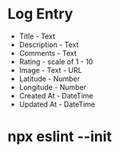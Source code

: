 # Log Entry

- Title - Text
- Description - Text
- Comments - Text
- Rating - scale of 1 - 10
- Image - Text - URL
- Latitude - Number
- Longitude - Number
- Created At - DateTime
- Updated At - DateTime

# npx eslint --init
